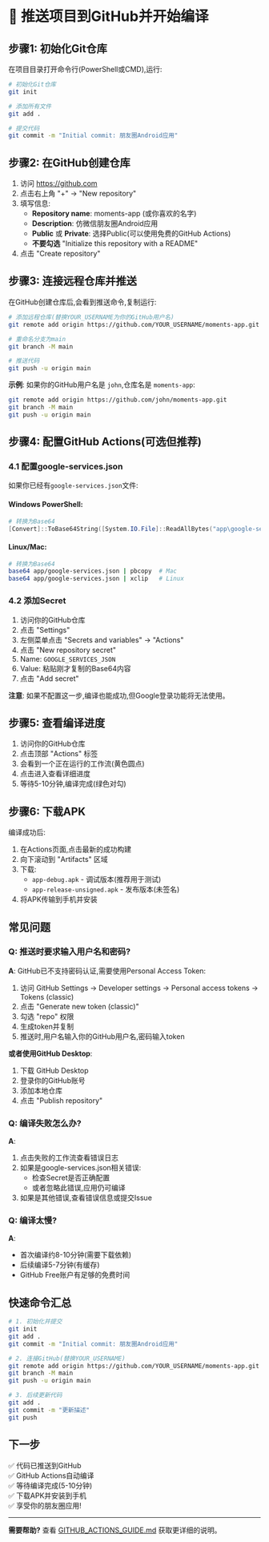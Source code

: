 # 🚀 推送项目到GitHub并开始编译

## 步骤1: 初始化Git仓库

在项目目录打开命令行(PowerShell或CMD),运行:

```bash
# 初始化Git仓库
git init

# 添加所有文件
git add .

# 提交代码
git commit -m "Initial commit: 朋友圈Android应用"
```

## 步骤2: 在GitHub创建仓库

1. 访问 https://github.com
2. 点击右上角 "+" -> "New repository"
3. 填写信息:
   - **Repository name**: moments-app (或你喜欢的名字)
   - **Description**: 仿微信朋友圈Android应用
   - **Public** 或 **Private**: 选择Public(可以使用免费的GitHub Actions)
   - **不要勾选** "Initialize this repository with a README"
4. 点击 "Create repository"

## 步骤3: 连接远程仓库并推送

在GitHub创建仓库后,会看到推送命令,复制运行:

```bash
# 添加远程仓库(替换YOUR_USERNAME为你的GitHub用户名)
git remote add origin https://github.com/YOUR_USERNAME/moments-app.git

# 重命名分支为main
git branch -M main

# 推送代码
git push -u origin main
```

**示例**:
如果你的GitHub用户名是 `john`,仓库名是 `moments-app`:
```bash
git remote add origin https://github.com/john/moments-app.git
git branch -M main
git push -u origin main
```

## 步骤4: 配置GitHub Actions(可选但推荐)

### 4.1 配置google-services.json

如果你已经有`google-services.json`文件:

#### Windows PowerShell:
```powershell
# 转换为Base64
[Convert]::ToBase64String([System.IO.File]::ReadAllBytes("app\google-services.json")) | Set-Clipboard
```

#### Linux/Mac:
```bash
# 转换为Base64
base64 app/google-services.json | pbcopy  # Mac
base64 app/google-services.json | xclip   # Linux
```

### 4.2 添加Secret

1. 访问你的GitHub仓库
2. 点击 "Settings"
3. 左侧菜单点击 "Secrets and variables" -> "Actions"
4. 点击 "New repository secret"
5. Name: `GOOGLE_SERVICES_JSON`
6. Value: 粘贴刚才复制的Base64内容
7. 点击 "Add secret"

**注意**: 如果不配置这一步,编译也能成功,但Google登录功能将无法使用。

## 步骤5: 查看编译进度

1. 访问你的GitHub仓库
2. 点击顶部 "Actions" 标签
3. 会看到一个正在运行的工作流(黄色圆点)
4. 点击进入查看详细进度
5. 等待5-10分钟,编译完成(绿色对勾)

## 步骤6: 下载APK

编译成功后:

1. 在Actions页面,点击最新的成功构建
2. 向下滚动到 "Artifacts" 区域
3. 下载:
   - `app-debug.apk` - 调试版本(推荐用于测试)
   - `app-release-unsigned.apk` - 发布版本(未签名)
4. 将APK传输到手机并安装

## 常见问题

### Q: 推送时要求输入用户名和密码?
**A**: GitHub已不支持密码认证,需要使用Personal Access Token:

1. 访问 GitHub Settings -> Developer settings -> Personal access tokens -> Tokens (classic)
2. 点击 "Generate new token (classic)"
3. 勾选 "repo" 权限
4. 生成token并复制
5. 推送时,用户名输入你的GitHub用户名,密码输入token

**或者使用GitHub Desktop**:
1. 下载 GitHub Desktop
2. 登录你的GitHub账号
3. 添加本地仓库
4. 点击 "Publish repository"

### Q: 编译失败怎么办?
**A**: 

1. 点击失败的工作流查看错误日志
2. 如果是google-services.json相关错误:
   - 检查Secret是否正确配置
   - 或者忽略此错误,应用仍可编译
3. 如果是其他错误,查看错误信息或提交Issue

### Q: 编译太慢?
**A**: 

- 首次编译约8-10分钟(需要下载依赖)
- 后续编译5-7分钟(有缓存)
- GitHub Free账户有足够的免费时间

## 快速命令汇总

```bash
# 1. 初始化并提交
git init
git add .
git commit -m "Initial commit: 朋友圈Android应用"

# 2. 连接GitHub(替换YOUR_USERNAME)
git remote add origin https://github.com/YOUR_USERNAME/moments-app.git
git branch -M main
git push -u origin main

# 3. 后续更新代码
git add .
git commit -m "更新描述"
git push
```

## 下一步

✅ 代码已推送到GitHub  
✅ GitHub Actions自动编译  
✅ 等待编译完成(5-10分钟)  
✅ 下载APK并安装到手机  
✅ 享受你的朋友圈应用!  

---

**需要帮助?** 查看 [GITHUB_ACTIONS_GUIDE.md](GITHUB_ACTIONS_GUIDE.md) 获取更详细的说明。
